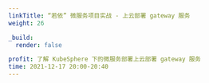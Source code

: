 ```yaml
---
linkTitle: “若依” 微服务项目实战 - 上云部署 gateway 服务
weight: 26

_build:
  render: false

profit: 了解 KubeSphere 下的微服务部署上云部署 gateway 服务
time: 2021-12-17 20:00-20:40
---
```

